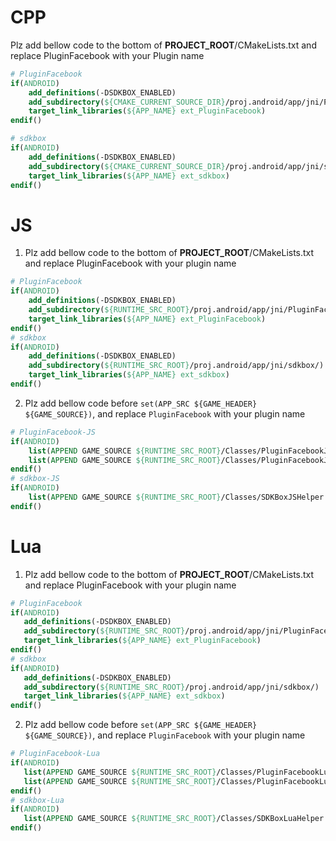 
# CPP

  Plz add bellow code to the bottom of __PROJECT_ROOT__/CMakeLists.txt and replace PluginFacebook with your Plugin name

```cmake
# PluginFacebook
if(ANDROID)
    add_definitions(-DSDKBOX_ENABLED)
    add_subdirectory(${CMAKE_CURRENT_SOURCE_DIR}/proj.android/app/jni/PluginFacebook/)
    target_link_libraries(${APP_NAME} ext_PluginFacebook)
endif()

# sdkbox
if(ANDROID)
    add_definitions(-DSDKBOX_ENABLED)
    add_subdirectory(${CMAKE_CURRENT_SOURCE_DIR}/proj.android/app/jni/sdkbox/)
    target_link_libraries(${APP_NAME} ext_sdkbox)
endif()
```


# JS

  1. Plz add bellow code to the bottom of __PROJECT_ROOT__/CMakeLists.txt and replace PluginFacebook with your plugin name

```cmake
# PluginFacebook
if(ANDROID)
    add_definitions(-DSDKBOX_ENABLED)
    add_subdirectory(${RUNTIME_SRC_ROOT}/proj.android/app/jni/PluginFacebook/)
    target_link_libraries(${APP_NAME} ext_PluginFacebook)
endif()
# sdkbox
if(ANDROID)
    add_definitions(-DSDKBOX_ENABLED)
    add_subdirectory(${RUNTIME_SRC_ROOT}/proj.android/app/jni/sdkbox/)
    target_link_libraries(${APP_NAME} ext_sdkbox)
endif()
```

  2. Plz add bellow code before `set(APP_SRC ${GAME_HEADER} ${GAME_SOURCE})`, and replace `PluginFacebook` with your plugin name

```cmake
# PluginFacebook-JS
if(ANDROID)
    list(APPEND GAME_SOURCE ${RUNTIME_SRC_ROOT}/Classes/PluginFacebookJS.cpp)
    list(APPEND GAME_SOURCE ${RUNTIME_SRC_ROOT}/Classes/PluginFacebookJSHelper.cpp)
endif()
# sdkbox-JS
if(ANDROID)
    list(APPEND GAME_SOURCE ${RUNTIME_SRC_ROOT}/Classes/SDKBoxJSHelper.cpp)
endif()
```

# Lua

  1. Plz add bellow code to the bottom of __PROJECT_ROOT__/CMakeLists.txt and replace PluginFacebook with your plugin name

```cmake
# PluginFacebook
if(ANDROID)
   add_definitions(-DSDKBOX_ENABLED)
   add_subdirectory(${RUNTIME_SRC_ROOT}/proj.android/app/jni/PluginFacebook/)
   target_link_libraries(${APP_NAME} ext_PluginFacebook)
endif()
# sdkbox
if(ANDROID)
   add_definitions(-DSDKBOX_ENABLED)
   add_subdirectory(${RUNTIME_SRC_ROOT}/proj.android/app/jni/sdkbox/)
   target_link_libraries(${APP_NAME} ext_sdkbox)
endif()
```

  2. Plz add bellow code before `set(APP_SRC ${GAME_HEADER} ${GAME_SOURCE})`, and replace `PluginFacebook` with your plugin name

```cmake
# PluginFacebook-Lua
if(ANDROID)
   list(APPEND GAME_SOURCE ${RUNTIME_SRC_ROOT}/Classes/PluginFacebookLua.cpp)
   list(APPEND GAME_SOURCE ${RUNTIME_SRC_ROOT}/Classes/PluginFacebookLuaHelper.cpp)
endif()
# sdkbox-Lua
if(ANDROID)
   list(APPEND GAME_SOURCE ${RUNTIME_SRC_ROOT}/Classes/SDKBoxLuaHelper.cpp)
endif()
```
